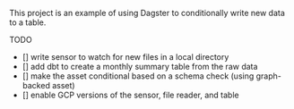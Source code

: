 
This project is an example of using Dagster to conditionally write new data to a table. 

TODO 
- [] write sensor to watch for new files in a local directory 
- [] add dbt to create a monthly summary table from the raw data
- [] make the asset conditional based on a schema check (using graph-backed asset)
- [] enable GCP versions of the sensor, file reader, and table
